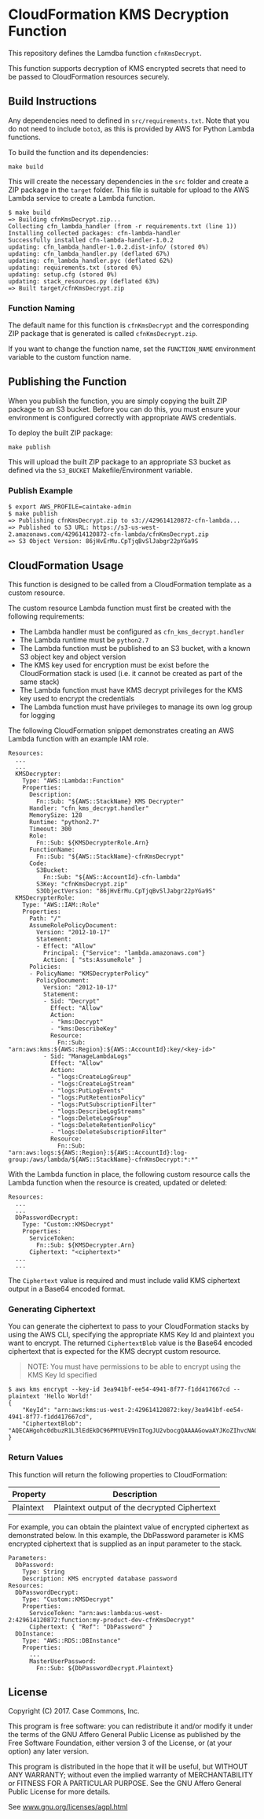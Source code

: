 # CloudFormation KMS Decryption Function

This repository defines the Lamdba function `cfnKmsDecrypt`.

This function supports decryption of KMS encrypted secrets that need to be passed to CloudFormation resources securely.

## Build Instructions

Any dependencies need to defined in `src/requirements.txt`.  Note that you do not need to include `boto3`, as this is provided by AWS for Python Lambda functions.

To build the function and its dependencies:

`make build`

This will create the necessary dependencies in the `src` folder and create a ZIP package in the `target` folder.  This file is suitable for upload to the AWS Lambda service to create a Lambda function.

```
$ make build
=> Building cfnKmsDecrypt.zip...
Collecting cfn_lambda_handler (from -r requirements.txt (line 1))
Installing collected packages: cfn-lambda-handler
Successfully installed cfn-lambda-handler-1.0.2
updating: cfn_lambda_handler-1.0.2.dist-info/ (stored 0%)
updating: cfn_lambda_handler.py (deflated 67%)
updating: cfn_lambda_handler.pyc (deflated 62%)
updating: requirements.txt (stored 0%)
updating: setup.cfg (stored 0%)
updating: stack_resources.py (deflated 63%)
=> Built target/cfnKmsDecrypt.zip
```

### Function Naming

The default name for this function is `cfnKmsDecrypt` and the corresponding ZIP package that is generated is called `cfnKmsDecrypt.zip`.

If you want to change the function name, set the `FUNCTION_NAME` environment variable to the custom function name.

## Publishing the Function

When you publish the function, you are simply copying the built ZIP package to an S3 bucket.  Before you can do this, you must ensure your environment is configured correctly with appropriate AWS credentials.

To deploy the built ZIP package:

`make publish`

This will upload the built ZIP package to an appropriate S3 bucket as defined via the `S3_BUCKET` Makefile/Environment variable.

### Publish Example

```
$ export AWS_PROFILE=caintake-admin
$ make publish
=> Publishing cfnKmsDecrypt.zip to s3://429614120872-cfn-lambda...
=> Published to S3 URL: https://s3-us-west-2.amazonaws.com/429614120872-cfn-lambda/cfnKmsDecrypt.zip
=> S3 Object Version: 86jHvErMu.CpTjqBvSlJabgr22pYGa9S
```

## CloudFormation Usage

This function is designed to be called from a CloudFormation template as a custom resource.

The custom resource Lambda function must first be created with the following requirements:

- The Lambda handler must be configured as `cfn_kms_decrypt.handler`
- The Lambda runtime must be `python2.7`
- The Lambda function must be published to an S3 bucket, with a known S3 object key and object version
- The KMS key used for encryption must be exist before the CloudFormation stack is used (i.e. it cannot be created as part of the same stack)
- The Lambda function must have KMS decrypt privileges for the KMS key used to encrypt the credentials 
- The Lambda function must have privileges to manage its own log group for logging

The following CloudFormation snippet demonstrates creating an AWS Lambda function with an example IAM role.

```
Resources:
  ...
  ...
  KMSDecrypter:
    Type: "AWS::Lambda::Function"
    Properties:
      Description: 
        Fn::Sub: "${AWS::StackName} KMS Decrypter"
      Handler: "cfn_kms_decrypt.handler"
      MemorySize: 128
      Runtime: "python2.7"
      Timeout: 300
      Role: 
        Fn::Sub: ${KMSDecrypterRole.Arn}
      FunctionName: 
        Fn::Sub: "${AWS::StackName}-cfnKmsDecrypt"
      Code:
        S3Bucket: 
          Fn::Sub: "${AWS::AccountId}-cfn-lambda"
        S3Key: "cfnKmsDecrypt.zip"
        S3ObjectVersion: "86jHvErMu.CpTjqBvSlJabgr22pYGa9S"
  KMSDecrypterRole:
    Type: "AWS::IAM::Role"
    Properties:
      Path: "/"
      AssumeRolePolicyDocument:
        Version: "2012-10-17"
        Statement:
        - Effect: "Allow"
          Principal: {"Service": "lambda.amazonaws.com"}
          Action: [ "sts:AssumeRole" ]
      Policies:
      - PolicyName: "KMSDecrypterPolicy"
        PolicyDocument:
          Version: "2012-10-17"
          Statement:
          - Sid: "Decrypt"
            Effect: "Allow"
            Action:
            - "kms:Decrypt"
            - "kms:DescribeKey"
            Resource:
              Fn::Sub: "arn:aws:kms:${AWS::Region}:${AWS::AccountId}:key/<key-id>"
          - Sid: "ManageLambdaLogs"
            Effect: "Allow"
            Action:
            - "logs:CreateLogGroup"
            - "logs:CreateLogStream"
            - "logs:PutLogEvents"
            - "logs:PutRetentionPolicy"
            - "logs:PutSubscriptionFilter"
            - "logs:DescribeLogStreams"
            - "logs:DeleteLogGroup"
            - "logs:DeleteRetentionPolicy"
            - "logs:DeleteSubscriptionFilter"
            Resource: 
              Fn::Sub: "arn:aws:logs:${AWS::Region}:${AWS::AccountId}:log-group:/aws/lambda/${AWS::StackName}-cfnKmsDecrypt:*:*"
```

With the Lambda function in place, the following custom resource calls the Lambda function when the resource is created, updated or deleted:

```
Resources:
  ...
  ...
  DbPasswordDecrypt:
    Type: "Custom::KMSDecrypt"
    Properties:
      ServiceToken: 
        Fn::Sub: ${KMSDecrypter.Arn}
      Ciphertext: "<ciphertext>"
  ...
  ...
```

The `Ciphertext` value is required and must include valid KMS ciphertext output in a Base64 encoded format.

### Generating Ciphertext

You can generate the ciphertext to pass to your CloudFormation stacks by using the AWS CLI, specifying the appropriate KMS Key Id and plaintext you want to encrypt.  The returned `CiphertextBlob` value is the Base64 encoded ciphertext that is expected for the KMS decrypt custom resource.

> NOTE: You must have permissions to be able to encrypt using the KMS Key Id specified

```
$ aws kms encrypt --key-id 3ea941bf-ee54-4941-8f77-f1dd417667cd --plaintext 'Hello World!'
{
    "KeyId": "arn:aws:kms:us-west-2:429614120872:key/3ea941bf-ee54-4941-8f77-f1dd417667cd",
    "CiphertextBlob": "AQECAHgohc0dbuzR1L3lEdEkDC96PMYUEV9nITogJU2vbocgQAAAAGowaAYJKoZIhvcNAQcGoFswWQIBADBUBgkqhkiG9w0BBwEwHgYJYIZIAWUDBAEuMBEEDB4uW3mVBu3L8ErR1AIBEIAnSkLisBBGibq5wjbMR/0Ew9QDAbP37gXU8jdOYYZFzNOO8IwbnvHS"
}
```

### Return Values

This function will return the following properties to CloudFormation:

| Property  | Description                                  |
|-----------|----------------------------------------------|
| Plaintext | Plaintext output of the decrypted Ciphertext |

For example, you can obtain the plaintext value of encrypted ciphertext as demonstrated below.  In this example, the DbPassword parameter is KMS encrypted ciphertext that is supplied as an input parameter to the stack.

```
Parameters:
  DbPassword:
    Type: String
    Description: KMS encrypted database password
Resources:
  DbPasswordDecrypt:
    Type: "Custom::KMSDecrypt"
    Properties:
      ServiceToken: "arn:aws:lambda:us-west-2:429614120872:function:my-product-dev-cfnKmsDecrypt"
      Ciphertext: { "Ref": "DbPassword" }
  DbInstance:
    Type: "AWS::RDS::DBInstance"
    Properties:
      ...
      MasterUserPassword:
        Fn::Sub: ${DbPasswordDecrypt.Plaintext}
```

## License

Copyright (C) 2017.  Case Commons, Inc.

This program is free software: you can redistribute it and/or modify it under
the terms of the GNU Affero General Public License as published by the Free
Software Foundation, either version 3 of the License, or (at your option) any
later version.

This program is distributed in the hope that it will be useful, but WITHOUT ANY
WARRANTY; without even the implied warranty of MERCHANTABILITY or FITNESS FOR A
PARTICULAR PURPOSE. See the GNU Affero General Public License for more details.

See www.gnu.org/licenses/agpl.html
